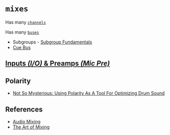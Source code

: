 # `mixes`

Has many [`channels`](../channels)


Has many [`buses`](../buses)
  - Subgroups - [Subgroup Fundamentals](https://www.youtube.com/watch?v=vMp-82LXcaA)
  - [Cue Bus](https://www.youtube.com/watch?v=RUkZJIqMdxA)


## [Inputs _(I/O)_ & Preamps _(Mic Pre)_](https://www.youtube.com/watch?v=VuH3n2BW-4I)


## Polarity
  - [Not So Mysterious: Using Polarity As A Tool For Optimizing Drum Sound](https://web.archive.org/web/20160216044545/https://www.prosoundweb.com/article/print/not_so_mysterious_using_polarity_as_another_tool_for_optimizing_drum_sound)

## References

  - [Audio Mixing](https://en.wikipedia.org/wiki/Audio_mixing_(recorded_music))
  - [The Art of Mixing](https://www.youtube.com/watch?v=TEjOdqZFvhY)
